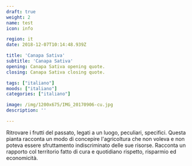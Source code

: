 ```yaml
---
draft: true
weight: 2
name: test
icon: info

region: it
date: 2018-12-07T10:14:48.939Z

title: 'Canapa Sativa'
subtitle: 'Canapa Sativa'
opening: Canapa Sativa opening quote.
closing: Canapa Sativa closing quote.

tags: ["italiano"]
moods: ["italiano"]
categories: ["italiano"]

image: /img/1200x675/IMG_20170906-cu.jpg
description: ''

---
```


Ritrovare i frutti del passato, legati a un luogo, peculiari, specifici. Questa pianta racconta un modo di concepire l'agricoltura che non voleva e non poteva essere sfruttamento indiscriminato delle sue risorse. Racconta un rapporto col territorio fatto di cura e quotidiano rispetto, risparmio ed economicità.
